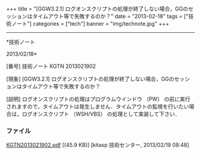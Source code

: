﻿+++
title = "[GGW3.2.1] ログオンスクリプトの処理が終了しない場合，GGのセッションはタイムアウト等で失敗するのか？"
date = "2013-02-18"
tags = ["技術ノート"]
categories = ["tech"]
banner = "img/technote.jpg"
+++

-----------------------------------------------------------------------------------------------------------------------------

*技術ノート

2013/02/18*


[番号]
技術ノート KGTN 2013021902

[現象]
[GGW3.2.1]
ログオンスクリプトの処理が終了しない場合，GGのセッションはタイムアウト等で失敗するのか？

[説明]
ログオンスクリプトの処理はプログラムウインドウ （PW）
の前に実行されますので，タイムアウトは発生しません．タイムアウトの監視を行いたい場合は，ログオンスクリプト
（WSH/VBS） の処理として実装して下さい．


### ファイル

 
 


[KGTN2013021902.pdf](http://techreport.kitasp.net/attachments/download/1208/KGTN2013021902.pdf)
 [(45.9 KB)] [kitasp 技術センター, 2013/02/19
08:48]


 


 

